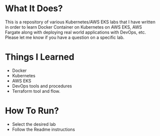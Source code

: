 # What It Does?
This is a repository of various Kubernetes/AWS EKS labs that I have written in order to learn Docker Container on Kubernetes on AWS EKS, AWS Fargate along with deploying real world applications with DevOps, etc. Please let me know if you have a question on a specific lab.

# Things I Learned
- Docker
- Kubernetes
- AWS EKS
- DevOps tools and procedures
- Terraform tool and flow.

# How To Run?
- Select the desired lab
- Follow the Readme instructions